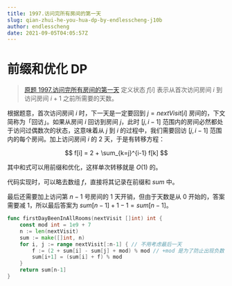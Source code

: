 ```yaml
---
title: 1997.访问完所有房间的第一天
slug: qian-zhui-he-you-hua-dp-by-endlesscheng-j10b
author: endlesscheng
date: 2021-09-05T04:05:57Z
---
```

# 前缀和优化 DP
 
> [原题 1997.访问完所有房间的第一天](https://leetcode.cn/problems/first-day-where-you-have-been-in-all-the-rooms)
定义状态 $f[i]$ 表示从首次访问房间 $i$ 到访问房间 $i+1$ 之前所需要的天数。

根据题意，首次访问房间 $i$ 时，下一天是一定要回到 $j=\textit{nextVisit}[i]$ 房间的，下文简称为「回访」。如果从房间 $i$ 回访到房间 $j$，此时 $[j,i-1]$ 范围内的房间必然都处于访问过偶数次的状态，这意味着从 $j$ 到 $i$ 的过程中，我们需要回访 $[j,i-1]$ 范围内的每个房间。加上访问房间 $i$ 的 $2$ 天，于是有转移方程：

$$
f[i] = 2 + \sum_{k=j}^{i-1} f[k]
$$

其中和式可以用前缀和优化，这样单次转移就是 $O(1)$ 的。

代码实现时，可以略去数组 $f$，直接将其记录在前缀和 $\textit{sum}$ 中。

最后还需要加上访问第 $n-1$ 号房间的 $1$ 天开销，但由于天数是从 $0$ 开始的，答案需要减 $1$，所以最后答案为 $\textit{sum}[n-1]+1-1=\textit{sum}[n-1]$。

```go
func firstDayBeenInAllRooms(nextVisit []int) int {
	const mod int = 1e9 + 7
	n := len(nextVisit)
	sum := make([]int, n)
	for i, j := range nextVisit[:n-1] { // 不用考虑最后一天
		f := (2 + sum[i] - sum[j] + mod) % mod // +mod 是为了防止出现负数
		sum[i+1] = (sum[i] + f) % mod
	}
	return sum[n-1]
}
```
